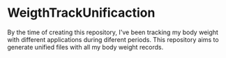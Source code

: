 # WeigthTrackUnificaction
By the time of creating this repository, I've been tracking my body weight with different applications during diferent periods. This repository aims to generate unified files with all my body weight records.
